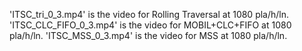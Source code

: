 'ITSC_tri_0_3.mp4' is the video for Rolling Traversal at 1080 pla/h/ln.
'ITSC_CLC_FIFO_0_3.mp4' is the video for MOBIL+CLC+FIFO at 1080 pla/h/ln.
'ITSC_MSS_0_3.mp4' is the video for MSS at 1080 pla/h/ln.

